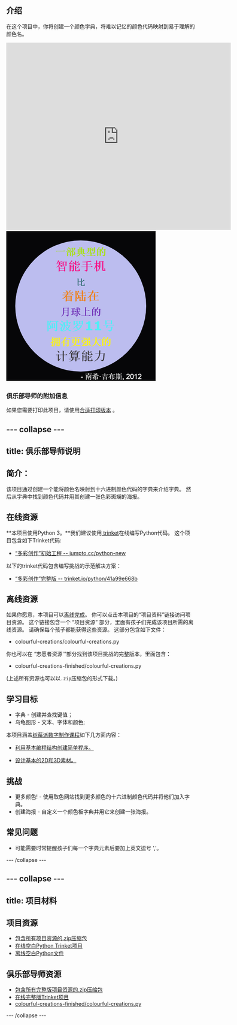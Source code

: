 ## 介绍

在这个项目中，你将创建一个颜色字典，将难以记忆的颜色代码映射到易于理解的颜色名。

<div class="trinket">
  <iframe src="https://trinket.io/embed/python/7b6df6ed38?outputOnly=true&start=result" width="600" height="500" frameborder="0" marginwidth="0" marginheight="0" allowfullscreen>
  </iframe>
  <img src="images/colourful-finished.png">
</div>

### 俱乐部导师的附加信息

如果您需要打印此项目，请使用[合适打印版本](https://projects.raspberrypi.org/zh-CN/projects/colourful-creations/print) 。

--- collapse ---
---
title: 俱乐部导师说明
---

## 简介：

该项目通过创建一个能将颜色名映射到十六进制颜色代码的字典来介绍字典。 然后从字典中找到颜色代码并用其创建一张色彩斑斓的海报。

## 在线资源

**本项目使用Python 3。**我们建议使用[ trinket](https://trinket.io/)在线编写Python代码。 这个项目包含如下Trinket代码:

* [“多彩创作”初始工程 -- jumpto.cc/python-new](http://jumpto.cc/python-new)

以下的trinket代码包含编写挑战的示范解决方案：

* [“多彩创作”完整版 -- trinket.io/python/41a99e668b](https://trinket.io/python/7b6df6ed38)

## 离线资源

如果你愿意，本项目可以[离线完成](https://www.codeclubprojects.org/en-GB/resources/python-working-offline/)。 你可以点击本项目的“项目资料”链接访问项目资源。 这个链接包含一个 “项目资源” 部分，里面有孩子们完成该项目所需的离线资源。 请确保每个孩子都能获得这些资源。 这部分包含如下文件：

* colourful-creations/colourful-creations.py

你也可以在 “志愿者资源'”部分找到该项目挑战的完整版本，里面包含：

* colourful-creations-finished/colourful-creations.py

(上述所有资源也可以以`.zip`压缩包的形式下载。)

## 学习目标

* 字典 - 创建并查找键值；
* 乌龟图形 - 文本、字体和颜色;

本项目涵盖[树莓派数字制作课程](http://rpf.io/curriculum)如下几方面内容：

* [利用基本编程结构创建简单程序。](https://www.raspberrypi.org/curriculum/programming/creator)

* [设计基本的2D和3D素材。](https://www.raspberrypi.org/curriculum/design/creator)

## 挑战

* 更多颜色! - 使用取色网站找到更多颜色的十六进制颜色代码并将他们加入字典。 
* 创建海报 - 自定义一个颜色板字典并用它来创建一张海报。 

## 常见问题

* 可能需要时常提醒孩子们每一个字典元素后要加上英文逗号 ','。 

--- /collapse ---

--- collapse ---
---
title: 项目材料
---

## 项目资源

* [包含所有项目资源的.zip压缩包](resources/colourful-creations-project-resources.zip)
* [在线空白Python Trinket项目](http://jumpto.cc/python-new)
* [离线空白Python文件](resources/new-new.py)

## 俱乐部导师资源

* [包含所有完整版项目资源的.zip压缩包](resources/colourful-creations-volunteer-resources.zip)
* [在线完整版Trinket项目](https://trinket.io/python/7b6df6ed38)
* [colourful-creations-finished/colourful-creations.py](resources/colourful-creations-finished-colourful-creations.py)

--- /collapse ---